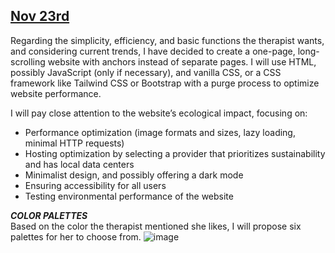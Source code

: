 ## <ins>Nov 23rd</ins>

Regarding the simplicity, efficiency, and basic functions the therapist wants, and considering current trends, I have decided to create a one-page, long-scrolling website with anchors instead of separate pages.
I will use HTML, possibly JavaScript (only if necessary), and vanilla CSS, or a CSS framework like Tailwind CSS or Bootstrap with a purge process to optimize website performance.

I will pay close attention to the website’s ecological impact, focusing on:
- Performance optimization (image formats and sizes, lazy loading, minimal HTTP requests)
- Hosting optimization by selecting a provider that prioritizes sustainability and has local data centers
- Minimalist design, and possibly offering a dark mode
- Ensuring accessibility for all users
- Testing environmental performance of the website


***COLOR PALETTES*** <br>
Based on the color the therapist mentioned she likes, I will propose six palettes for her to choose from.
![image](https://github.com/user-attachments/assets/ea7674f5-7f11-4738-a40f-d616b0ea6c3c)




